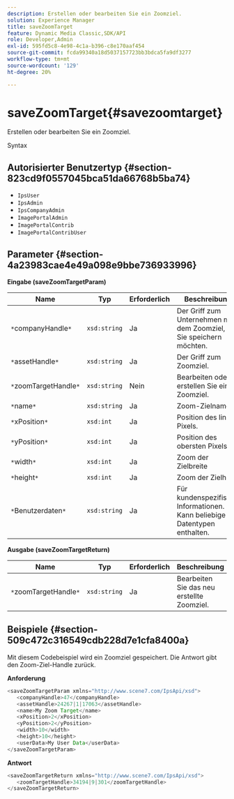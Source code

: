 ```yaml
---
description: Erstellen oder bearbeiten Sie ein Zoomziel.
solution: Experience Manager
title: saveZoomTarget
feature: Dynamic Media Classic,SDK/API
role: Developer,Admin
exl-id: 595fd5c8-4e98-4c1a-b396-c8e170aaf454
source-git-commit: fcda99340a18d5037157723bb3bdca5fa9df3277
workflow-type: tm+mt
source-wordcount: '129'
ht-degree: 20%

---
```


# saveZoomTarget{#savezoomtarget}

Erstellen oder bearbeiten Sie ein Zoomziel.

Syntax

## Autorisierter Benutzertyp {#section-823cd9f0557045bca51da66768b5ba74}

* `IpsUser`
* `IpsAdmin`
* `IpsCompanyAdmin`
* `ImagePortalAdmin`
* `ImagePortalContrib`
* `ImagePortalContribUser`

## Parameter {#section-4a23983cae4e49a098e9bbe736933996}

**Eingabe (saveZoomTargetParam)**

| Name | Typ | Erforderlich | Beschreibung |
|---|---|---|---|
| `*`companyHandle`*` | `xsd:string` | Ja | Der Griff zum Unternehmen mit dem Zoomziel, das Sie speichern möchten. |
| `*`assetHandle`*` | `xsd:string` | Ja | Der Griff zum Zoomziel. |
| `*`zoomTargetHandle`*` | `xsd:string` | Nein | Bearbeiten oder erstellen Sie ein Zoomziel. |
| `*`name`*` | `xsd:string` | Ja | Zoom-Zielname. |
| `*`xPosition`*` | `xsd:int` | Ja | Position des linken Pixels. |
| `*`yPosition`*` | `xsd:int` | Ja | Position des obersten Pixels. |
| `*`width`*` | `xsd:int` | Ja | Zoom der Zielbreite |
| `*`height`*` | `xsd:int` | Ja | Zoom der Zielhöhe |
| `*`Benutzerdaten`*` | `xsd:string` | Ja | Für kundenspezifische Informationen. Kann beliebige Datentypen enthalten. |

**Ausgabe (saveZoomTargetReturn)**

| Name | Typ | Erforderlich | Beschreibung |
|---|---|---|---|
| `*`zoomTargetHandle`*` | `xsd:string` | Ja | Bearbeiten Sie das neu erstellte Zoomziel. |

## Beispiele {#section-509c472c316549cdb228d7e1cfa8400a}

Mit diesem Codebeispiel wird ein Zoomziel gespeichert. Die Antwort gibt den Zoom-Ziel-Handle zurück.

**Anforderung**

```java
<saveZoomTargetParam xmlns="http://www.scene7.com/IpsApi/xsd">
   <companyHandle>47</companyHandle>
   <assetHandle>24267|1|17063</assetHandle>
   <name>My Zoom Target</name>
   <xPosition>2</xPosition>
   <yPosition>2</yPosition>
   <width>10</width>
   <height>10</height>
   <userData>My User Data</userData>
</saveZoomTargetParam>
```

**Antwort**

```java
<saveZoomTargetReturn xmlns="http://www.scene7.com/IpsApi/xsd">
   <zoomTargetHandle>34194|9|301</zoomTargetHandle>
</saveZoomTargetReturn>
```
